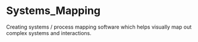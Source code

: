 # Systems_Mapping
Creating systems / process mapping software which helps visually map out complex systems and interactions.

